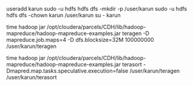 useradd karun
sudo -u hdfs hdfs dfs -mkdir -p /user/karun
sudo -u hdfs hdfs dfs -chown karun /user/karun
su - karun


time hadoop jar /opt/cloudera/parcels/CDH/lib/hadoop-mapreduce/hadoop-mapreduce-examples.jar teragen -D mapreduce.job.maps=4  -D dfs.blocksize=32M 100000000 /user/karun/teragen

time hadoop jar /opt/cloudera/parcels/CDH/lib/hadoop-mapreduce/hadoop-mapreduce-examples.jar terasort -Dmapred.map.tasks.speculative.execution=false /user/karun/teragen /user/karun/terasort
